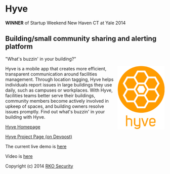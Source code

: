 # Hyve
**WINNER** of Startup Weekend New Haven CT at Yale 2014

## Building/small community sharing and alerting platform
"What's buzzin' in your building?"

<img align="right" height="200" src="hyve-logo.jpg">

Hyve is a mobile app that creates more efficient, transparent communication around facilities management. Through location tagging, Hyve helps individuals report issues in large buildings they use daily, such as campuses or workplaces. With Hyve, facilities teams better serve their buildings, community members become actively involved in upkeep of spaces, and building owners resolve issues promptly. Find out what's buzzin' in your building with Hyve.

[Hyve Homepage](http://wwws.myhyve.co/)

[Hyve Project Page (on Devpost)](https://devpost.com/software/hyve)

The current live demo is [here](https://app.myhyve.co/) 

Video is [here](https://youtu.be/rxkZO4NHeU4)

Copyright (c) 2014 [RKO Security](https://www.rkosecurity.com)
